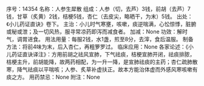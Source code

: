 序号：14354
名称：人参生犀散
组成：人参（切，去芦）3钱，前胡（去芦）7钱，甘草（炙黄）2钱，桔梗5钱，杏仁（去皮尖，略晒干，为末）5钱。
出处：《小儿药证直诀》卷下。
主治：小儿时气寒壅，咳嗽，痰逆喘满，心忪惊悸，脏腑或秘或泄；及一切风热，服寻常凉药即泻而减食者。
加减：None
功效：解时气，调胃进食。
用法用量：每服2钱，水1盏，煎至8分，去滓，食后温服。
制备方法：将前4味为末，后入杏仁，再粗箩罗过。
临床应用：None
各家论述：《小儿药证直诀译注》：方用前胡之祛风宣肺，下气祛痰，桔梗宣肺开闭，祛痰排脓，桔梗主升，前胡能降，故两药相配，为一升一降，是宣肺祛痰的主药；杏仁疏肺散寒，降气祛痰以平喘咳；人参、炙草补虚扶正。故本方能治体虚而外感风寒咳嗽有痰之方。
用药禁忌：None
附注：None

